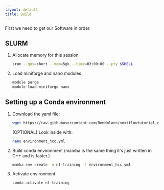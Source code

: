 ```yaml
---
layout: default
title: Build
---
```


First we need to get our Software in order.

## SLURM

1. Allocate memory for this session

    ```bash
    srun --qos=short --mem=5gb --time=03:00:00 --pty $SHELL
    ```

1. Load miniforge and nano modules

    ```bash
    module purge
    module load miniforge nano
    ```

## Setting up a Conda environment

1. Download the yaml file: 

    ```bash
    wget https://raw.githubusercontent.com/BenNolann/nextflowtutorial_chromatin/refs/heads/main/environment_hcc.yml
    ```

    (OPTIONAL) Look inside with:

    ```bash
    nano environment_hcc.yml
    ```

1.  Build conda environment (mamba is the same thing it's just written in C++ and is faster.)

    ```bash
    mamba env create -n nf-training -f environment_hcc.yml
    ```

1. Activate environment

    ```bash
    conda activate nf-training
    ```



